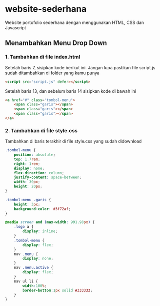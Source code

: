 # website-sederhana

Website portofolio sederhana dengan menggunakan HTML, CSS dan Javascript

## Menambahkan Menu Drop Down

### 1. Tambahkan di file index.html
Setelah baris 7, sisipkan kode berikut ini. Jangan lupa pastikan file script.js sudah ditambahkan di folder yang kamu punya

```html
<script src="script.js" defer></script>
```

Setelah baris 13, dan sebelum baris 14 sisipkan kode di bawah ini 
```html
<a href="#" class="tombol-menu">
    <span class="garis"></span>
    <span class="garis"></span>
    <span class="garis"></span>
</a>
```


### 2. Tambahkan di file style.css
Tambahkan di baris terakhir di file style.css yang sudah didownload
```css
.tombol-menu {
    position: absolute;
    top: 1.7rem;
    right: 1rem;
    display: none;
    flex-direction: column;
    justify-content: space-between;
    width: 30px;
    height: 20px;
}

.tombol-menu .garis {
    height: 3px;
    background-color: #3f72af;
}

@media screen and (max-width: 991.98px) {
    .logo a {
        display: inline;
    }
    .tombol-menu {
        display: flex;
    }
    nav .menu {
        display: none;
    }
    nav .menu.active {
        display: flex;
    }
    nav ul li {
        width:100%;
        border-bottom:1px solid #333333;
    }
}
```
